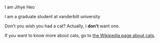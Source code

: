 I am Jihye Heo

I am a graduate student at vanderbilt university

<!---![a picture of a pretty cat](https://upload.wikimedia.org/wikipedia/commons/thumb/1/12/Tabby-cat-sleeping.jpg/256px-Tabby-cat-sleeping.jpg)

Picture by EDG 543, CC BY-SA 4.0 <https://creativecommons.org/licenses/by-sa/4.0>, via Wikimedia Commons

![a picture of a pretty cat2](coco1.jpeg)
Picture by jihye, CC 0--->

Don't you wish you had a cat? Actually, I **don't** want one.

If you want to know more about cats, go to [the Wikipedia page about cats](https://ko.wikipedia.org/wiki/CAT).
